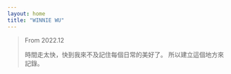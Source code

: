 ```yaml
---
layout: home
title: "WINNIE WU"
---
```


> From 2022.12
>
>
> 時間走太快，快到我來不及記住每個日常的美好了。
> 所以建立這個地方來記錄。


